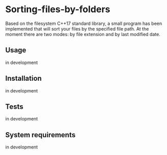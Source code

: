 # Sorting-files-by-folders
Based on the filesystem C++17 standard library, a small program has been implemented that will sort your files by the specified file path. At the moment there are two modes: by file extension and by last modified date.

## Usage

in development

## Installation

in development

## Tests

in development

## System requirements

in development

<!-- - **-** **`NameDescribtion`** - TextDescribtion -->
